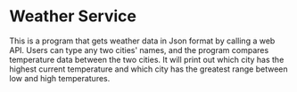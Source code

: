 # Weather Service 
This is a program that gets weather data in Json format by calling a web API. Users can type any two cities' names, 
and the program compares temperature data between the two cities. It will print out which city has the 
highest current temperature and which city has the greatest range between low and high temperatures.





